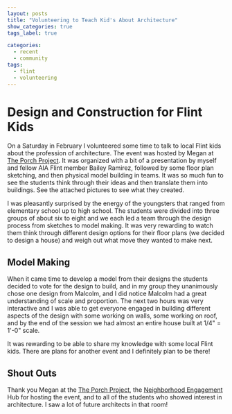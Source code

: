 ```yaml
---
layout: posts
title: "Volunteering to Teach Kid's About Architecture"
show_categories: true
tags_label: true

categories: 
  - recent
  - community
tags: 
  - flint
  - volunteering
---
```


# Design and Construction for Flint Kids
On a Saturday in February I volunteered some time to talk to local Flint kids about the profession of architecture. The event was hosted by Megan at [The Porch Project](https://theporchproject.org/). It was organized with a bit of a presentation by myself and fellow AIA Flint member Bailey Ramirez, followed by some floor plan sketching, and then physical model building in teams. It was so much fun to see the students think through their ideas and then translate them into buildings. See the attached pictures to see what they created. 

I was pleasantly surprised by the energy of the youngsters that ranged from elementary school up to high school. The students were divided into three groups of about six to eight and we each led a team through the design process from sketches to model making. It was very rewarding to watch them think through different design options for their floor plans (we decided to design a house) and weigh out what move they wanted to make next. 
## Model Making
When it came time to develop a model from their designs the students decided to vote for the design to build, and in my group they unanimously chose one design from Malcolm, and I did notice Malcolm had a great understanding of scale and proportion. The next two hours was very interactive and I was able to get everyone engaged in building different aspects of the design with some working on walls, some working on roof, and by the end of the session we had almost an entire house built at 1/4" = 1'-0" scale. 

It was rewarding to be able to share my knowledge with some local Flint kids. There are plans for another event and I definitely plan to be there! 
## Shout Outs
Thank you Megan at the [The Porch Project](https://theporchproject.org/), the [Neighborhood Engagement](https://www.nehflint.org/) Hub for hosting the event, and to all of the students who showed interest in architecture. I saw a lot of future architects in that room! 